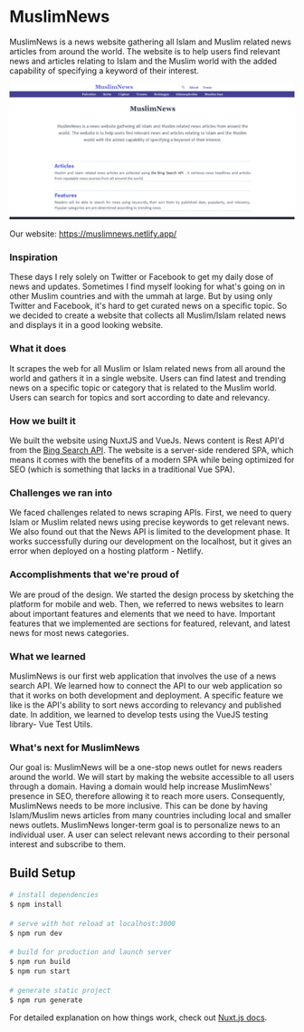 # MuslimNews

MuslimNews is a news website gathering all Islam and Muslim related news articles from around the world. The website is to help users find relevant news and articles relating to Islam and the Muslim world with the added capability of specifying a keyword of their interest.

![MuslimNews on the web](https://github.com/mujahidfa/MuslimNews/blob/master/MuslimNews.gif)

Our website: https://muslimnews.netlify.app/

### Inspiration

These days I rely solely on Twitter or Facebook to get my daily dose of news and updates. Sometimes I find myself looking for what's going on in other Muslim countries and with the ummah at large. But by using only Twitter and Facebook, it's hard to get curated news on a specific topic. So we decided to create a website that collects all Muslim/Islam related news and displays it in a good looking website.

### What it does

It scrapes the web for all Muslim or Islam related news from all around the world and gathers it in a single website. Users can find latest and trending news on a specific topic or category that is related to the Muslim world. Users can search for topics and sort according to date and relevancy.

### How we built it

We built the website using NuxtJS and VueJs. News content is Rest API'd from the [Bing Search API](https://azure.microsoft.com/en-us/try/cognitive-services/?api=search-api-v7). The website is a server-side rendered SPA, which means it comes with the benefits of a modern SPA while being optimized for SEO (which is something that lacks in a traditional Vue SPA).

### Challenges we ran into

We faced challenges related to news scraping APIs. First, we need to query Islam or Muslim related news using precise keywords to get relevant news. We also found out that the News API is limited to the development phase. It works successfully during our development on the localhost, but it gives an error when deployed on a hosting platform - Netlify.

### Accomplishments that we're proud of

We are proud of the design. We started the design process by sketching the platform for mobile and web. Then, we referred to news websites to learn about important features and elements that we need to have. Important features that we implemented are sections for featured, relevant, and latest news for most news categories.

### What we learned

MuslimNews is our first web application that involves the use of a news search API. We learned how to connect the API to our web application so that it works on both development and deployment. A specific feature we like is the API's ability to sort news according to relevancy and published date. In addition, we learned to develop tests using the VueJS testing library- Vue Test Utils.

### What's next for MuslimNews

Our goal is: MuslimNews will be a one-stop news outlet for news readers around the world. We will start by making the website accessible to all users through a domain. Having a domain would help increase MuslimNews' presence in SEO, therefore allowing it to reach more users. Consequently, MuslimNews needs to be more inclusive. This can be done by having Islam/Muslim news articles from many countries including local and smaller news outlets. MuslimNews longer-term goal is to personalize news to an individual user. A user can select relevant news according to their personal interest and subscribe to them.

## Build Setup

```bash
# install dependencies
$ npm install

# serve with hot reload at localhost:3000
$ npm run dev

# build for production and launch server
$ npm run build
$ npm run start

# generate static project
$ npm run generate
```

For detailed explanation on how things work, check out [Nuxt.js docs](https://nuxtjs.org).

